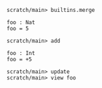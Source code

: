 ``` ucm
scratch/main> builtins.merge
```

``` unison
foo : Nat
foo = 5
```

``` ucm
scratch/main> add
```

``` unison
foo : Int
foo = +5
```

``` ucm
scratch/main> update
scratch/main> view foo
```
